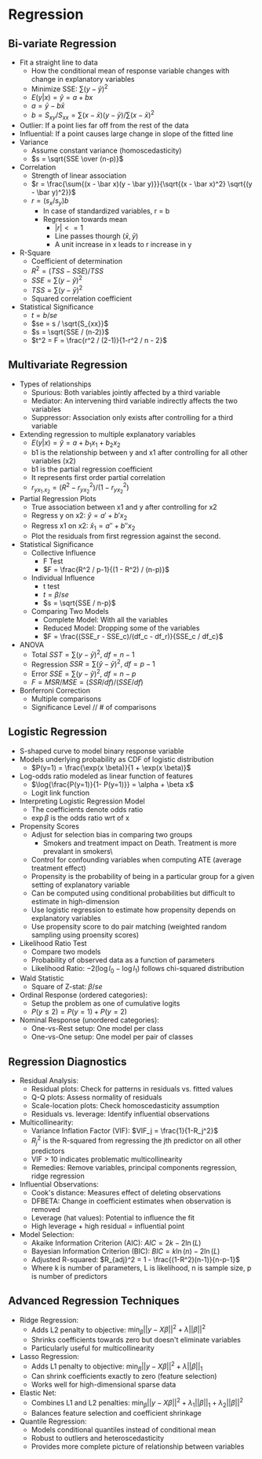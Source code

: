 # Regression

## Bi-variate Regression

-   Fit a straight line to data
    -   How the conditional mean of response variable changes with change in explanatory variables
    -   Minimize SSE: $\sum (y - \hat y)^2$
    -   $E(y|x) = \hat y = a + bx$
    -   $a = \bar y - b \bar x$
    -   $b = S_{xy} / S_{xx} = \sum (x-\bar x)(y - \bar y) / \sum (x - \bar x)^2$
-   Outlier: If a point lies far off from the rest of the data
-   Influential: If a point causes large change in slope of the fitted line
-   Variance
    -   Assume constant variance (homoscedasticity)
    -   $s = \sqrt{SSE \over (n-p)}$
-   Correlation
    -   Strength of linear association
    -   $r = \frac{\sum{(x - \bar x)(y - \bar y)}}{\sqrt{(x - \bar x)^2} \sqrt{(y - \bar y)^2}}$
    -   $r = (s_x / s_y) b$
        -   In case of standardized variables, r = b
        -   Regression towards mean
            -   $|r| <= 1$
            -   Line passes thourgh $(\bar x, \bar y)$
            -   A unit increase in x leads to r increase in y
-   R-Square
    -   Coefficient of determination
    -   $R^2 = (TSS - SSE) / TSS$
    -   $SSE = \sum(y - \hat y)^2$
    -   $TSS = \sum(y - \bar y)^2$
    -   Squared correlation coefficient
-   Statistical Significance
    -   $t = b / se$
    -   $se = s / \sqrt{S_{xx}}$
    -   $s = \sqrt{SSE / (n-2)}$
    -   $t^2 = F = \frac{r^2 / (2-1)}{1-r^2 / n - 2}$

## Multivariate Regression

-   Types of relationships
    -   Spurious: Both variables jointly affected by a third variable
    -   Mediator: An intervening third variable indirectly affects the two variables
    -   Suppressor: Association only exists after controlling for a third variable
-   Extending regression to multiple explanatory variables
    -   $E(y|x) = \hat y = a + b_1 x_1 + b_2 x_2$
    -   b1 is the relationship between y and x1 after controlling for all other variables (x2)
    -   b1 is the partial regression coefficient
    -   It represents first order partial correlation
    -   $r_{yx_1.x_2}= (R^2 - r^2_{yx_2}) / (1 - r^2_{yx_2})$
-   Partial Regression Plots
    -   True association between x1 and y after controlling for x2
    -   Regress y on x2: $\hat y = a' + b'x_2$
    -   Regress x1 on x2: $\hat x_1 = a'' + b'' x_2$
    -   Plot the residuals from first regression against the second.
-   Statistical Significance
    -   Collective Influence
        -   F Test
        -   $F = \frac{R^2 / p-1}{(1 - R^2) / (n-p)}$
    -   Individual Influence
        -   t test
        -   $t = \beta / se$
        -   $s = \sqrt{SSE / n-p}$
    -   Comparing Two Models
        -   Complete Model: With all the variables
        -   Reduced Model: Dropping some of the variables
        -   $F = \frac{(SSE_r - SSE_c)/(df_c - df_r)}{SSE_c / df_c}$
-   ANOVA
    -   Total $SST = \sum (y - \bar y)^2, \; df = n-1$
    -   Regression $SSR = \sum (\hat y - \bar y)^2, \; df = p-1$
    -   Error $SSE = \sum (y - \hat y)^2, \; df = n-p$
    -   $F = MSR / MSE = (SSR / df) / (SSE / df)$
-   Bonferroni Correction
    -   Multiple comparisons
    -   Significance Level // \# of comparisons

## Logistic Regression

-   S-shaped curve to model binary response variable
-   Models underlying probability as CDF of logistic distribution
    -   $P(y=1) = \frac{\exp(x \beta)}{1 + \exp(x \beta)}$
-   Log-odds ratio modeled as linear function of features
    -   $\log{\frac{P(y=1)}{1- P(y=1)}} = \alpha + \beta x$
    -   Logit link function
-   Interpreting Logistic Regression Model
    -   The coefficients denote odds ratio
    -   $\exp \beta$ is the odds ratio wrt of x
-   Propensity Scores
    -   Adjust for selection bias in comparing two groups
        -   Smokers and treatment impact on Death. Treatment is more prevalant in smokers\
    -   Control for confounding variables when computing ATE (average treatment effect)
    -   Propensity is the probability of being in a particular group for a given setting of explanatory variable
    -   Can be computed using conditional probabilities but difficult to estimate in high-dimension
    -   Use logistic regression to estimate how propensity depends on explanatory variables
    -   Use propensity score to do pair matching (weighted random sampling using proensity scores)
-   Likelihood Ratio Test
    -   Compare two models
    -   Probability of observed data as a function of parameters
    -   Likelihood Ratio: $-2 (\log l_0 - \log l_1)$ follows chi-squared distribution
-   Wald Statistic
    -   Square of Z-stat: $\beta / se$
-   Ordinal Response (ordered categories):
    -   Setup the problem as one of cumulative logits
    -   $P(y \le 2) = P(y=1) + P(y=2)$
-   Nominal Response (unordered categories):
    -   One-vs-Rest setup: One model per class
    -   One-vs-One setup: One model per pair of classes 

## Regression Diagnostics

-   Residual Analysis:
    -   Residual plots: Check for patterns in residuals vs. fitted values
    -   Q-Q plots: Assess normality of residuals
    -   Scale-location plots: Check homoscedasticity assumption
    -   Residuals vs. leverage: Identify influential observations
-   Multicollinearity:
    -   Variance Inflation Factor (VIF): $VIF_j = \frac{1}{1-R_j^2}$
    -   $R_j^2$ is the R-squared from regressing the jth predictor on all other predictors
    -   VIF > 10 indicates problematic multicollinearity
    -   Remedies: Remove variables, principal components regression, ridge regression
-   Influential Observations:
    -   Cook's distance: Measures effect of deleting observations
    -   DFBETA: Change in coefficient estimates when observation is removed
    -   Leverage (hat values): Potential to influence the fit
    -   High leverage + high residual = influential point
-   Model Selection:
    -   Akaike Information Criterion (AIC): $AIC = 2k - 2\ln(L)$
    -   Bayesian Information Criterion (BIC): $BIC = k\ln(n) - 2\ln(L)$
    -   Adjusted R-squared: $R_{adj}^2 = 1 - \frac{(1-R^2)(n-1)}{n-p-1}$
    -   Where k is number of parameters, L is likelihood, n is sample size, p is number of predictors

## Advanced Regression Techniques

-   Ridge Regression:
    -   Adds L2 penalty to objective: $\min_\beta ||y - X\beta||^2 + \lambda||\beta||^2$
    -   Shrinks coefficients towards zero but doesn't eliminate variables
    -   Particularly useful for multicollinearity
-   Lasso Regression:
    -   Adds L1 penalty to objective: $\min_\beta ||y - X\beta||^2 + \lambda||\beta||_1$
    -   Can shrink coefficients exactly to zero (feature selection)
    -   Works well for high-dimensional sparse data
-   Elastic Net:
    -   Combines L1 and L2 penalties: $\min_\beta ||y - X\beta||^2 + \lambda_1||\beta||_1 + \lambda_2||\beta||^2$
    -   Balances feature selection and coefficient shrinkage
-   Quantile Regression:
    -   Models conditional quantiles instead of conditional mean
    -   Robust to outliers and heteroscedasticity
    -   Provides more complete picture of relationship between variables 